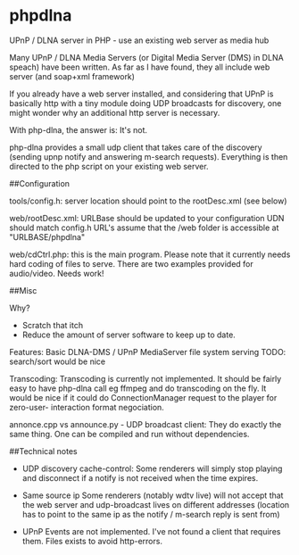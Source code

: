 phpdlna
=======

UPnP / DLNA server in PHP - use an existing web server as media hub


Many UPnP / DLNA Media Servers (or Digital Media Server (DMS) in DLNA speach)
have been written. As far as I have found, they all include web server (and 
soap+xml framework)

If you already have a web server installed, and considering that UPnP is 
basically http with a tiny module doing UDP broadcasts for discovery,
one might wonder why an additional http server is necessary.

With php-dlna, the answer is: It's not.

php-dlna provides a small udp client that takes care of the discovery (sending
upnp notify and answering m-search requests). Everything is then directed to
the php script on your existing web server.


##Configuration

tools/config.h:
server location should point to the rootDesc.xml (see below)

web/rootDesc.xml: 
 URLBase should be updated to your configuration
 UDN should match config.h
 URL's assume that the /web folder is accessible at
 "URLBASE/phpdlna"

web/cdCtrl.php:
this is the main program. Please note that it currently needs hard coding
of files to serve. There are two examples provided for audio/video. Needs work!

##Misc

Why?
* Scratch that itch
* Reduce the amount of server software to keep up to date.

Features:
Basic DLNA-DMS / UPnP MediaServer file system serving
TODO: search/sort would be nice

Transcoding:
Transcoding is currently not implemented. It should be fairly easy to
have php-dlna call eg ffmpeg and do transcoding on the fly. It would be
nice if it could do ConnectionManager request to the player for zero-user-
interaction format negociation.


annonce.cpp vs announce.py - UDP broadcast client:
They do exactly the same thing. One can be compiled and run without
dependencies.

##Technical notes
* UDP discovery cache-control:
Some renderers will simply stop playing and disconnect if a notify is not 
received when the time expires. 

* Same source ip
Some renderers (notably wdtv live) will not accept that the web server
and udp-broadcast lives on different addresses (location has to point
to the same ip as the notify / m-search reply is sent from)

* UPnP Events
are not implemented. I've not found a client that requires them. Files
exists to avoid http-errors.
